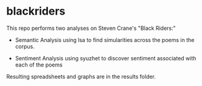 # blackriders
This repo performs two analyses on Steven Crane's "Black Riders:"

* Semantic Analysis using lsa to find simularities across the poems in the corpus.

* Sentiment Analysis using syuzhet to discover sentiment associated with each of the poems

Resulting spreadsheets and graphs are in the results folder.
